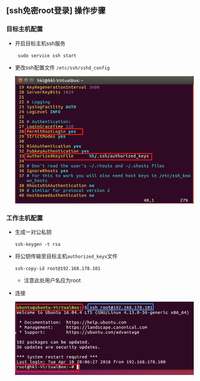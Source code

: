 ## [ssh免密root登录] 操作步骤

### 目标主机配置

- 开启目标主机ssh服务

    ` sudo service ssh start`

- 更改ssh配置文件 `/etc/ssh/sshd_config`

    ![](img/ssh_cfg.png)


### 工作主机配置

- 生成一对公私钥

    `ssh-keygen -t rsa`

- 将公钥传输至目标主机`authorized_keys`文件

    `ssh-copy-id root@192.168.178.101`

    - 注意此处用户名应为root


- 连接

    ![](img/ssh.png)
